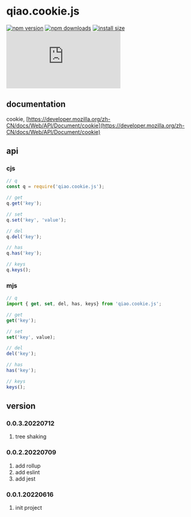 # qiao.cookie.js

[![npm version](https://img.shields.io/npm/v/qiao.cookie.js.svg?style=flat-square)](https://www.npmjs.org/package/qiao.cookie.js)
[![npm downloads](https://img.shields.io/npm/dm/qiao.cookie.js.svg?style=flat-square)](https://npm-stat.com/charts.html?package=qiao.cookie.js)
[![install size](https://packagephobia.now.sh/badge?p=qiao.cookie.js)](https://packagephobia.now.sh/result?p=qiao.cookie.js)
![npm bundle size](https://img.shields.io/bundlephobia/minzip/qiao.cookie.js)

## documentation
cookie, [https://developer.mozilla.org/zh-CN/docs/Web/API/Document/cookie](https://developer.mozilla.org/zh-CN/docs/Web/API/Document/cookie)

## api
### cjs
```javascript
// q
const q = require('qiao.cookie.js');

// get
q.get('key');

// set
q.set('key', 'value');

// del
q.del('key');

// has
q.has('key');

// keys
q.keys();
```

### mjs
```javascript
// q
import { get, set, del, has, keys} from 'qiao.cookie.js';

// get
get('key');

// set
set('key', value);

// del
del('key');

// has
has('key');

// keys
keys();
```

## version
### 0.0.3.20220712
1. tree shaking
   
### 0.0.2.20220709
1. add rollup
2. add eslint
3. add jest
   
### 0.0.1.20220616
1. init project

